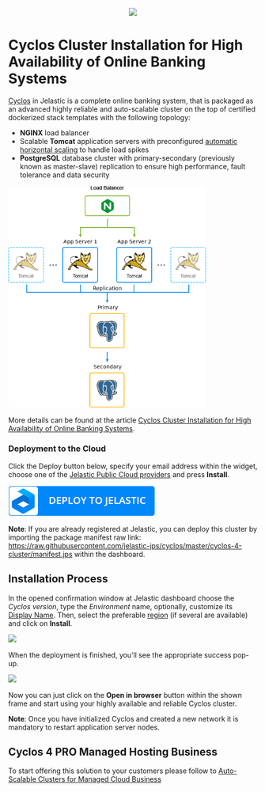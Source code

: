 <p align="center"> 
<img style="padding: 0 15px; float: center;" src="../images/cyclos4pro.png" width="200">
</p>

# Cyclos Cluster Installation for High Availability of Online Banking Systems

[Cyclos](https://www.cyclos.org/) in Jelastic is a complete online banking system, that is packaged as an advanced highly reliable and auto-scalable cluster on the top of certified dockerized stack templates with the following topology:

- **NGINX** load balancer
- Scalable **Tomcat** application servers with preconfigured [automatic horizontal scaling](https://docs.jelastic.com/automatic-horizontal-scaling) to handle load spikes
- **PostgreSQL** database cluster with primary-secondary (previously known as master-slave) replication to ensure high performance, fault tolerance and data security

<p align="left"> 
<img src="../images/topology.png" width="400">
</p>

More details can be found at the article [Cyclos Cluster Installation for High Availability of Online Banking Systems](https://jelastic.com/blog/cyclos-cluster-automatic-installation/).

### Deployment to the Cloud
Click the Deploy button below, specify your email address within the widget, choose one of the [Jelastic Public Cloud providers](https://jelastic.com/install-application/?manifest=https://raw.githubusercontent.com/jelastic-jps/cyclos/master/cyclos-4-cluster/manifest.jps&keys=app.jelastic.eapps.com;app.cloud.hostnet.nl;app.jelastichosting.nl;app.appengine.flow.ch;app.jelasticlw.com.br;app.mircloud.host;app.jcs.opusinteractive.io;app.paas.quarinet.eu) and press **Install**.

[![Deploy](https://github.com/jelastic-jps/git-push-deploy/raw/master/images/deploy-to-jelastic.png)](https://jelastic.com/install-application/?manifest=https://raw.githubusercontent.com/jelastic-jps/cyclos/master/cyclos-4-cluster/manifest.jps)

**Note**: If you are already registered at Jelastic, you can deploy this cluster by importing the package manifest raw link: 
https://raw.githubusercontent.com/jelastic-jps/cyclos/master/cyclos-4-cluster/manifest.jps within the dashboard.

## Installation Process
In the opened confirmation window at Jelastic dashboard choose the *Cyclos version*, type the *Environment* name, optionally, customize its [Display Name](https://docs.jelastic.com/environment-aliases). Then, select the preferable [region](https://docs.jelastic.com/environment-regions) (if several are available) and click on **Install**.

<p align="left"> 
<img src="../images/install.png" width="710">
</p>

When the deployment is finished, you’ll see the appropriate success pop-up.

<p align="left"> 
<img src="../images/success.png" width="430">
</p>

Now you can just click on the **Open in browser** button within the shown frame and start using your highly available and reliable Cyclos cluster.

**Note**: Once you have initialized Cyclos and created a new network it is mandatory to restart application server nodes.

## Cyclos 4 PRO Managed Hosting Business
To start offering this solution to your customers please follow to [Auto-Scalable Clusters for Managed Cloud Business](https://jelastic.com/apaas/)
